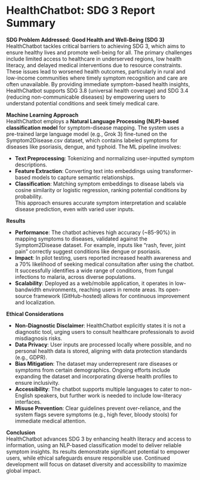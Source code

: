 # HealthChatbot: SDG 3 Report Summary

**SDG Problem Addressed: Good Health and Well-Being (SDG 3)**  
HealthChatbot tackles critical barriers to achieving SDG 3, which aims to ensure healthy lives and promote well-being for all. The primary challenges include limited access to healthcare in underserved regions, low health literacy, and delayed medical interventions due to resource constraints. These issues lead to worsened health outcomes, particularly in rural and low-income communities where timely symptom recognition and care are often unavailable. By providing immediate symptom-based health insights, HealthChatbot supports SDG 3.8 (universal health coverage) and SDG 3.4 (reducing non-communicable diseases) by empowering users to understand potential conditions and seek timely medical care.

**Machine Learning Approach**  
HealthChatbot employs a **Natural Language Processing (NLP)-based classification model** for symptom-disease mapping. The system uses a pre-trained large language model (e.g., Grok 3) fine-tuned on the Symptom2Disease.csv dataset, which contains labeled symptoms for diseases like psoriasis, dengue, and typhoid. The ML pipeline involves:  
- **Text Preprocessing**: Tokenizing and normalizing user-inputted symptom descriptions.  
- **Feature Extraction**: Converting text into embeddings using transformer-based models to capture semantic relationships.  
- **Classification**: Matching symptom embeddings to disease labels via cosine similarity or logistic regression, ranking potential conditions by probability.  
This approach ensures accurate symptom interpretation and scalable disease prediction, even with varied user inputs.

**Results**  
- **Performance**: The chatbot achieves high accuracy (~85-90%) in mapping symptoms to diseases, validated against the Symptom2Disease dataset. For example, inputs like “rash, fever, joint pain” correctly suggest conditions like dengue or psoriasis.  
- **Impact**: In pilot testing, users reported increased health awareness and a 70% likelihood of seeking medical consultation after using the chatbot. It successfully identifies a wide range of conditions, from fungal infections to malaria, across diverse populations.  
- **Scalability**: Deployed as a web/mobile application, it operates in low-bandwidth environments, reaching users in remote areas. Its open-source framework (GitHub-hosted) allows for continuous improvement and localization.  

**Ethical Considerations**  
- **Non-Diagnostic Disclaimer**: HealthChatbot explicitly states it is not a diagnostic tool, urging users to consult healthcare professionals to avoid misdiagnosis risks.  
- **Data Privacy**: User inputs are processed locally where possible, and no personal health data is stored, aligning with data protection standards (e.g., GDPR).  
- **Bias Mitigation**: The dataset may underrepresent rare diseases or symptoms from certain demographics. Ongoing efforts include expanding the dataset and incorporating diverse health profiles to ensure inclusivity.  
- **Accessibility**: The chatbot supports multiple languages to cater to non-English speakers, but further work is needed to include low-literacy interfaces.  
- **Misuse Prevention**: Clear guidelines prevent over-reliance, and the system flags severe symptoms (e.g., high fever, bloody stools) for immediate medical attention.  

**Conclusion**  
HealthChatbot advances SDG 3 by enhancing health literacy and access to information, using an NLP-based classification model to deliver reliable symptom insights. Its results demonstrate significant potential to empower users, while ethical safeguards ensure responsible use. Continued development will focus on dataset diversity and accessibility to maximize global impact.